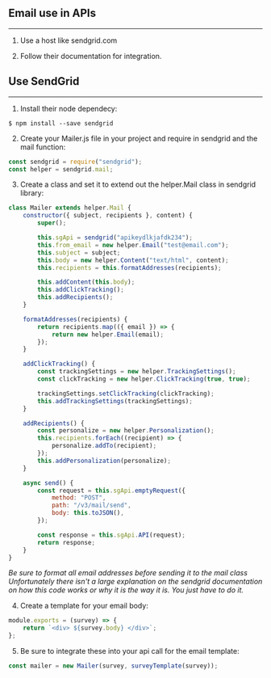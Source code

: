 ## Email use in APIs

---

1. Use a host like sendgrid.com

2. Follow their documentation for integration.

## Use SendGrid

---

1. Install their node dependecy:

```
$ npm install --save sendgrid
```

2. Create your Mailer.js file in your project and require in sendgrid and the mail function:

```javascript
const sendgrid = require("sendgrid");
const helper = sendgrid.mail;
```

3. Create a class and set it to extend out the helper.Mail class in sendgrid library:

```javascript
class Mailer extends helper.Mail {
    constructor({ subject, recipients }, content) {
        super();

        this.sgApi = sendgrid("apikeydlkjafdk234");
        this.from_email = new helper.Email("test@email.com");
        this.subject = subject;
        this.body = new helper.Content("text/html", content);
        this.recipients = this.formatAddresses(recipients);

        this.addContent(this.body);
        this.addClickTracking();
        this.addRecipients();
    }

    formatAddresses(recipients) {
        return recipients.map(({ email }) => {
            return new helper.Email(email);
        });
    }

    addClickTracking() {
        const trackingSettings = new helper.TrackingSettings();
        const clickTracking = new helper.ClickTracking(true, true);

        trackingSettings.setClickTracking(clickTracking);
        this.addTrackingSettings(trackingSettings);
    }

    addRecipients() {
        const personalize = new helper.Personalization();
        this.recipients.forEach((recipient) => {
            personalize.addTo(recipient);
        });
        this.addPersonalization(personalize);
    }

    async send() {
        const request = this.sgApi.emptyRequest({
            method: "POST",
            path: "/v3/mail/send",
            body: this.toJSON(),
        });

        const response = this.sgApi.API(request);
        return response;
    }
}
```

_Be sure to format all email addresses before sending it to the mail class_
_Unfortunately there isn't a large explanation on the sendgrid documentation on how this code works or why it is the way it is. You just have to do it._

4. Create a template for your email body:

```javascript
module.exports = (survey) => {
    return `<div> ${survey.body} </div>`;
};
```

5. Be sure to integrate these into your api call for the email template:

```javascript
const mailer = new Mailer(survey, surveyTemplate(survey));
```
